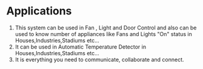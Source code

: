 # Applications
1. This system can be used in Fan , Light and Door Control and also can be used to know number of appliances like Fans and Lights "On" status in  Houses,Industries,Stadiums etc...
2. It can be used in Automatic Temperature Detector in Houses,Industries,Stadiums etc...
3. It is everything you need to communicate, collaborate and connect.

